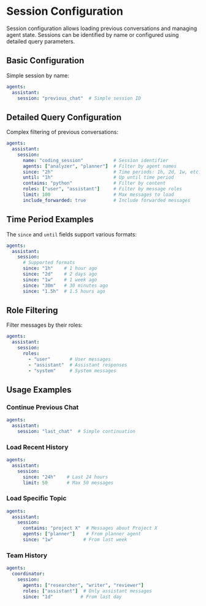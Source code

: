 # Session Configuration

Session configuration allows loading previous conversations and managing agent state. Sessions can be identified by name or configured using detailed query parameters.

## Basic Configuration
Simple session by name:
```yaml
agents:
  assistant:
    session: "previous_chat"  # Simple session ID
```

## Detailed Query Configuration
Complex filtering of previous conversations:
```yaml
agents:
  assistant:
    session:
      name: "coding_session"           # Session identifier
      agents: ["analyzer", "planner"]  # Filter by agent names
      since: "2h"                      # Time periods: 1h, 2d, 1w, etc.
      until: "1h"                      # Up until time period
      contains: "python"               # Filter by content
      roles: ["user", "assistant"]     # Filter by message roles
      limit: 100                       # Max messages to load
      include_forwarded: true          # Include forwarded messages
```

## Time Period Examples
The `since` and `until` fields support various formats:
```yaml
agents:
  assistant:
    session:
      # Supported formats
      since: "1h"    # 1 hour ago
      since: "2d"    # 2 days ago
      since: "1w"    # 1 week ago
      since: "30m"   # 30 minutes ago
      since: "1.5h"  # 1.5 hours ago
```

## Role Filtering
Filter messages by their roles:
```yaml
agents:
  assistant:
    session:
      roles:
        - "user"       # User messages
        - "assistant"  # Assistant responses
        - "system"     # System messages
```

## Usage Examples

### Continue Previous Chat
```yaml
agents:
  assistant:
    session: "last_chat"  # Simple continuation
```

### Load Recent History
```yaml
agents:
  assistant:
    session:
      since: "24h"    # Last 24 hours
      limit: 50       # Max 50 messages
```

### Load Specific Topic
```yaml
agents:
  assistant:
    session:
      contains: "project X"  # Messages about Project X
      agents: ["planner"]    # From planner agent
      since: "1w"           # From last week
```

### Team History
```yaml
agents:
  coordinator:
    session:
      agents: ["researcher", "writer", "reviewer"]
      roles: ["assistant"]  # Only assistant messages
      since: "1d"          # From last day
```
